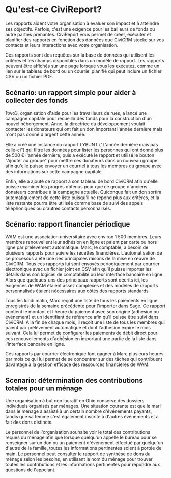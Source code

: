 Qu'est-ce CiviReport?
===================

Les rapports aident votre organisation à évaluer son impact et à atteindre ses objectifs.
Parfois, c'est une exigence pour les bailleurs de fonds ou autre
parties prenantes. CiviReport vous permet de créer, exécuter et planifier des rapports
en fonction des données que CiviCRM stocke sur vos contacts et leurs interactions
avec votre organisation.

Ces rapports sont des requêtes sur la base de données qui utilisent les critères et les champs
disponibles dans un modèle de rapport. Les rapports peuvent être affichés sur une page
lorsque vous les exécutez, comme un lien sur le tableau de bord ou un courriel planifié
qui peut inclure un fichier CSV ou un fichier PDF.

Scénario: un rapport simple pour aider à collecter des fonds
--------------------------------------------------

1two3, organisation d'aide pour les travailleurs de rues, a lancé une campagne capitale pour recueillir des fonds pour la construction d'un nouvel hébergement. Anne, la directrice du développement voulait contacter les donateurs qui ont fait un don important l'année dernière mais n'ont pas donné d'argent cette année.

Elle a créé une instance du rapport LYBUNT ("L'année dernière mais pas celle-ci") qui filtre les données pour lister les personnes qui ont donné plus de 500 € l'année dernière, puis a exécuté le rapport et utilisé le bouton "Ajouter au groupe" pour mettre ces donateurs dans un nouveau groupe afin qu'elle puisse envoyer un courriel à tous les membres du groupe avec des informations sur cette campagne capitale.

Enfin, elle a ajouté ce rapport à son tableau de bord CiviCRM afin qu'elle puisse examiner les progrès obtenus pour que ce groupe d'anciens donateurs contribue à la campagne actuelle. Quiconque fait un don sortira automatiquement de cette liste puisqu'il ne répond plus aux critères, et la liste restante pourra être utilisée comme base de suivi des appels téléphoniques ou d'autres contacts personnalisés.

Scénario: rapport financier périodique
-------------------------------------

WAM est une association universitaire avec environ 1 500 membres.
Leurs membres renouvellent leur adhésion en ligne et paient par carte ou hors ligne par prélèvement automatique. Marc, le comptable, a besoin de plusieurs rapports pour suivre les recettes financières. L'automatisation de ce processus a été une des principales raisons de la mise en œuvre de CiviCRM. 
Tous ces rapports lui sont envoyés periodiquement par courrier électronique avec un fichier joint en CSV afin qu'il puisse importer les détails dans son logiciel de comptabilité ou leur interface bancaire en ligne. 
Alors que quelques-uns des principaux rapports sont décrits ici, les exigences de WAM étaient assez complexes et des modèles de rapports personnalisés étaient nécessaires aux côtés des rapports standards

Tous les lundi matin, Marc reçoit une liste de tous les paiements en ligne enregistrés de la semaine précédente pour l'importer dans Sage. Ce rapport contient le montant et l'heure du paiement avec son origine (adhésion ou événement) et un identifiant de référence afin qu'il puisse être suivi dans CiviCRM. À la fin de chaque mois, il reçoit une liste de tous les membres qui paient par prélèvement automatique et dont l'adhésion expire le mois suivant. Cela lui permet de configurer les paiements de débit direct pour ces renouvellements d'adhésion en important une partie de la liste dans l'interface bancaire en ligne.

Ces rapports par courrier électronique font gagner à Marc plusieurs heures par mois ce qui lui permet de se concentrer sur des tâches qui contribuent davantage à la gestion efficace des ressources financières de WAM.

Scenario: détermination des contributions totales pour un ménage
---------------------------------------------------------
Une organisation à but non lucratif en Ohio conserve des dossiers individuels organisés par ménages. Une situation courante est que le mari dans le ménage a assisté à un certain nombre d'événements payants, tandis que sa femme s'est également inscrite à d'autres événements et a fait des dons distincts.

Le personnel de l'organisation souhaite voir le total des contributions reçues du ménage afin que lorsque quelqu'un appelle le bureau pour se renseigner sur un don ou un paiement d'événement effectué par quelqu'un d'autre de la famille, toutes les informations pertinentes soient à portée de main. Le personnel peut consulter le rapport de synthèse de dons du ménage selon les besoins, en utilisant le nom du ménage pour trouver toutes les contributions et les informations pertinentes pour répondre aux questions de l'appelant.


